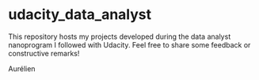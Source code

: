 # udacity_data_analyst

This repository hosts my projects developed during the data analyst nanoprogram I followed with Udacity.
Feel free to share some feedback or constructive remarks!

Aurélien
